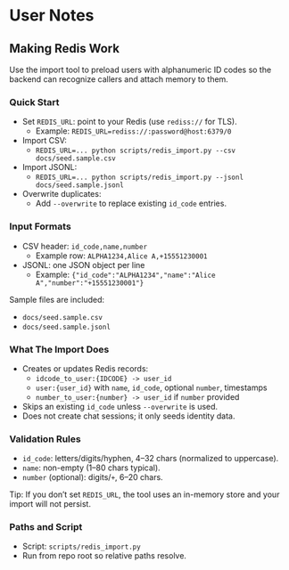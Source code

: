 # User Notes

## Making Redis Work

Use the import tool to preload users with alphanumeric ID codes so the backend can recognize callers and attach memory to them.

### Quick Start
- Set `REDIS_URL`: point to your Redis (use `rediss://` for TLS).
  - Example: `REDIS_URL=rediss://:password@host:6379/0`
- Import CSV:
  - `REDIS_URL=... python scripts/redis_import.py --csv docs/seed.sample.csv`
- Import JSONL:
  - `REDIS_URL=... python scripts/redis_import.py --jsonl docs/seed.sample.jsonl`
- Overwrite duplicates:
  - Add `--overwrite` to replace existing `id_code` entries.

### Input Formats
- CSV header: `id_code,name,number`
  - Example row: `ALPHA1234,Alice A,+15551230001`
- JSONL: one JSON object per line
  - Example: `{"id_code":"ALPHA1234","name":"Alice A","number":"+15551230001"}`

Sample files are included:
- `docs/seed.sample.csv`
- `docs/seed.sample.jsonl`

### What The Import Does
- Creates or updates Redis records:
  - `idcode_to_user:{IDCODE} -> user_id`
  - `user:{user_id}` with `name`, `id_code`, optional `number`, timestamps
  - `number_to_user:{number} -> user_id` if `number` provided
- Skips an existing `id_code` unless `--overwrite` is used.
- Does not create chat sessions; it only seeds identity data.

### Validation Rules
- `id_code`: letters/digits/hyphen, 4–32 chars (normalized to uppercase).
- `name`: non-empty (1–80 chars typical).
- `number` (optional): digits/`+`, 6–20 chars.

Tip: If you don’t set `REDIS_URL`, the tool uses an in-memory store and your import will not persist.

### Paths and Script
- Script: `scripts/redis_import.py`
- Run from repo root so relative paths resolve.


